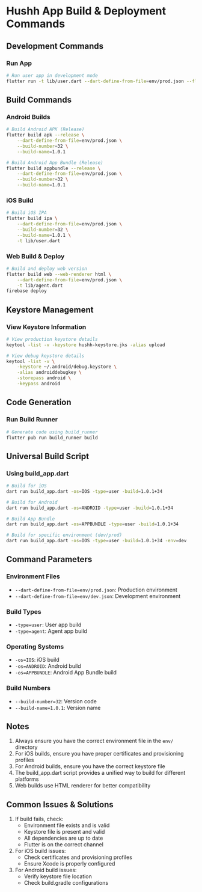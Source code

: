 # Hushh App Build & Deployment Commands

## Development Commands

### Run App
```bash
# Run user app in development mode
flutter run -t lib/user.dart --dart-define-from-file=env/prod.json --flavor user
```

## Build Commands

### Android Builds
```bash
# Build Android APK (Release)
flutter build apk --release \
    --dart-define-from-file=env/prod.json \
    --build-number=32 \
    --build-name=1.0.1

# Build Android App Bundle (Release)
flutter build appbundle --release \
    --dart-define-from-file=env/prod.json \
    --build-number=32 \
    --build-name=1.0.1
```

### iOS Build
```bash
# Build iOS IPA
flutter build ipa \
    --dart-define-from-file=env/prod.json \
    --build-number=32 \
    --build-name=1.0.1 \
    -t lib/user.dart
```

### Web Build & Deploy
```bash
# Build and deploy web version
flutter build web --web-renderer html \
    --dart-define-from-file=env/prod.json \
    -t lib/agent.dart
firebase deploy
```

## Keystore Management

### View Keystore Information
```bash
# View production keystore details
keytool -list -v -keystore hushh-keystore.jks -alias upload

# View debug keystore details
keytool -list -v \
    -keystore ~/.android/debug.keystore \
    -alias androiddebugkey \
    -storepass android \
    -keypass android
```

## Code Generation

### Run Build Runner
```bash
# Generate code using build_runner
flutter pub run build_runner build
```

## Universal Build Script

### Using build_app.dart
```bash
# Build for iOS
dart run build_app.dart -os=IOS -type=user -build=1.0.1+34

# Build for Android
dart run build_app.dart -os=ANDROID -type=user -build=1.0.1+34

# Build App Bundle
dart run build_app.dart -os=APPBUNDLE -type=user -build=1.0.1+34

# Build for specific environment (dev/prod)
dart run build_app.dart -os=IOS -type=user -build=1.0.1+34 -env=dev
```

## Command Parameters

### Environment Files
- `--dart-define-from-file=env/prod.json`: Production environment
- `--dart-define-from-file=env/dev.json`: Development environment

### Build Types
- `-type=user`: User app build
- `-type=agent`: Agent app build

### Operating Systems
- `-os=IOS`: iOS build
- `-os=ANDROID`: Android build
- `-os=APPBUNDLE`: Android App Bundle build

### Build Numbers
- `--build-number=32`: Version code
- `--build-name=1.0.1`: Version name

## Notes
1. Always ensure you have the correct environment file in the `env/` directory
2. For iOS builds, ensure you have proper certificates and provisioning profiles
3. For Android builds, ensure you have the correct keystore file
4. The build_app.dart script provides a unified way to build for different platforms
5. Web builds use HTML renderer for better compatibility

## Common Issues & Solutions
1. If build fails, check:
   - Environment file exists and is valid
   - Keystore file is present and valid
   - All dependencies are up to date
   - Flutter is on the correct channel
2. For iOS build issues:
   - Check certificates and provisioning profiles
   - Ensure Xcode is properly configured
3. For Android build issues:
   - Verify keystore file location
   - Check build.gradle configurations 